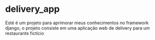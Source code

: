 # delivery_app
Esté é um projeto para aprimorar meus conhecimentos no framework django, o projeto consiste em uma aplicação web de delivery para um restaurante fictício 
